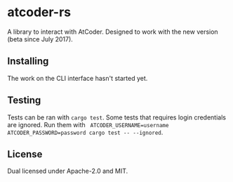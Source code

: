 # atcoder-rs

A library to interact with AtCoder. Designed to work with the new version (beta since July 2017).

## Installing

The work on the CLI interface hasn't started yet.

## Testing

Tests can be ran with `cargo test`. Some tests that requires login credentials are ignored. Run them with ` ATCODER_USERNAME=username ATCODER_PASSWORD=password cargo test -- --ignored`.

## License

Dual licensed under Apache-2.0 and MIT.
